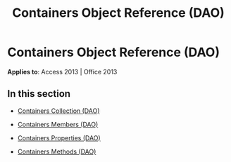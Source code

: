 ﻿---
title: Containers Object Reference (DAO)
TOCTitle: Containers Object
ms:assetid: 62cc5de0-4528-4068-9104-581b0c987c05
ms:mtpsurl: https://msdn.microsoft.com/en-us/library/Dn142215(v=office.15)
ms:contentKeyID: 52072703
ms.date: 09/18/2015
mtps_version: v=office.15
---

# Containers Object Reference (DAO)


**Applies to**: Access 2013 | Office 2013

## In this section

  - [Containers Collection (DAO)](containers-collection-dao.md)

  - [Containers Members (DAO)](containers-members-dao.md)

  - [Containers Properties (DAO)](containers-properties-dao.md)

  - [Containers Methods (DAO)](containers-methods-dao.md)

